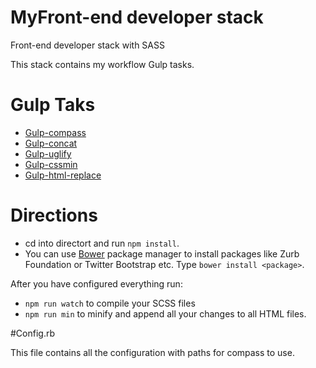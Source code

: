 # MyFront-end developer stack
Front-end developer stack with SASS

This stack contains my workflow Gulp tasks.

# Gulp Taks

* [Gulp-compass](https://www.npmjs.com/package/gulp-compass)
* [Gulp-concat](https://www.npmjs.com/package/gulp-concat)
* [Gulp-uglify](https://www.npmjs.com/package/gulp-uglify)
* [Gulp-cssmin](https://www.npmjs.com/package/gulp-cssmin)
* [Gulp-html-replace](https://www.npmjs.com/package/gulp-html-replace)


# Directions

* cd into directort and run `npm install`.
* You can use [Bower](http://bower.io/) package manager to install packages like Zurb Foundation or Twitter Bootstrap etc. Type `bower install <package>`.

After you have configured everything run:
* `npm run watch` to compile your SCSS files
* `npm run min` to minify and append all your changes to all HTML files.



#Config.rb

This file contains all the configuration with paths for compass to use.


